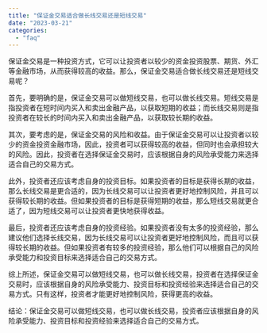 ```yaml
---
title: "保证金交易适合做长线交易还是短线交易"
date: "2023-03-21"
categories: 
  - "faq"
---
```


保证金交易是一种投资方式，它可以让投资者以较少的资金投资股票、期货、外汇等金融市场，从而获得较高的收益。那么，保证金交易适合做长线交易还是短线交易呢？

首先，要明确的是，保证金交易可以做短线交易，也可以做长线交易。短线交易是指投资者在短时间内买入和卖出金融产品，以获取短期的收益；而长线交易则是指投资者在较长的时间内买入和卖出金融产品，以获取较长期的收益。

其次，要考虑的是，保证金交易的风险和收益。由于保证金交易可以让投资者以较少的资金投资金融市场，因此，投资者可以获得较高的收益，但同时也会承担较大的风险。因此，投资者在选择保证金交易时，应该根据自身的风险承受能力来选择适合自己的交易方式。

此外，投资者还应该考虑自身的投资目标。如果投资者的目标是获得长期的收益，那么长线交易是更合适的，因为长线交易可以让投资者更好地控制风险，并且可以获得较长期的收益。但如果投资者的目标是获得短期的收益，那么短线交易就更合适了，因为短线交易可以让投资者更快地获得收益。

最后，投资者还应该考虑自身的投资经验。如果投资者没有太多的投资经验，那么建议他们选择长线交易，因为长线交易可以让投资者更好地控制风险，而且可以获得较长期的收益。但如果投资者有较多的投资经验，那么他们可以根据自己的风险承受能力和投资目标来选择适合自己的交易方式。

综上所述，保证金交易可以做短线交易，也可以做长线交易，投资者在选择保证金交易时，应该根据自身的风险承受能力、投资目标和投资经验来选择适合自己的交易方式。只有这样，投资者才能更好地控制风险，获得更高的收益。

结论：保证金交易可以做短线交易，也可以做长线交易，投资者应该根据自身的风险承受能力、投资目标和投资经验来选择适合自己的交易方式。
